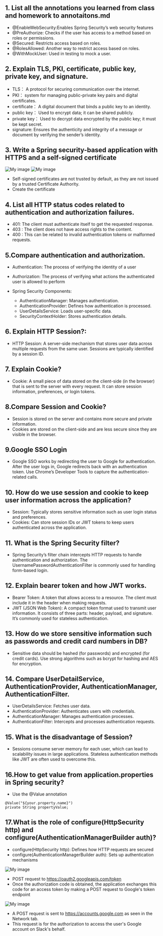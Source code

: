 ## 1. List all the annotations you learned from class and homework to annotaitons.md
- @EnableWebSecurity:Enables Spring Security’s web security features
- @PreAuthorize: Checks if the user has access to a method based on roles or permissions.
- @Secured: Restricts access based on roles.
- @RolesAllowed: Another way to restrict access based on roles.
- @WithMockUser: Used in testing to mock a user.

## 2. Explain TLS, PKI, certificate, public key, private key, and signature.
- TLS： A protocol for securing communication over the internet.
- PKI：  system for managing public-private key pairs and digital certificates.
- certificate： A digital document that binds a public key to an identity.
- public key： Used to encrypt data; it can be shared publicly.
- private key： Used to decrypt data encrypted by the public key; it must be kept secret.
- signature: Ensures the authenticity and integrity of a message or document by verifying the sender’s identity.

## 3. Write a Spring security-based application with HTTPS and a self-signed certificate
![My image](../img/security.png)
![My image](../img/security2.jpg)
- Self-signed certificates are not trusted by default, as they are not issued by a trusted Certificate Authority.
- Create the certificate


## 4. List all HTTP status codes related to authentication and authorization failures.
- 401: The client must authenticate itself to get the requested response.
- 403 : The client does not have access rights to the content.
- 400 : This can be related to invalid authentication tokens or malformed requests.


## 5.Compare authentication and authorization.
- Authentication: The process of verifying the identity of a user 
- Authorization: The process of verifying what actions the authenticated user is allowed to perform

- Spring Security Components:
  - AuthenticationManager: Manages authentication.
  - AuthenticationProvider: Defines how authentication is processed.
  - UserDetailsService: Loads user-specific data.
  - SecurityContextHolder: Stores authentication details.


## 6. Explain HTTP Session?:
- HTTP Session: A server-side mechanism that stores user data across multiple requests from the same user. Sessions are typically identified by a session ID.


## 7. Explain Cookie?
- Cookie: A small piece of data stored on the client-side (in the browser) that is sent to the server with every request. It can store session information, preferences, or login tokens.



## 8.Compare Session and Cookie?
- Session is stored on the server and contains more secure and private information.
- Cookies are stored on the client-side and are less secure since they are visible in the browser.


## 9.Google SSO Login
- Google SSO works by redirecting the user to Google for authentication. After the user logs in, Google redirects back with an authentication token. Use Chrome’s Developer Tools to capture the authentication-related calls.



## 10. How do we use session and cookie to keep user information across the application?
- Session: Typically stores sensitive information such as user login status and preferences.
- Cookies: Can store session IDs or JWT tokens to keep users authenticated across the application.

## 11. What is the Spring Security filter?
- Spring Security’s filter chain intercepts HTTP requests to handle authentication and authorization. The UsernamePasswordAuthenticationFilter is commonly used for handling form-based login.


## 12. Explain bearer token and how JWT works.
- Bearer Token: A token that allows access to a resource. The client must include it in the header when making requests.
- JWT (JSON Web Token): A compact token format used to transmit user information. It consists of three parts: header, payload, and signature. It’s commonly used for stateless authentication.

## 13. How do we store sensitive information such as passwords and credit card numbers in DB?
- Sensitive data should be hashed (for passwords) and encrypted (for credit cards). Use strong algorithms such as bcrypt for hashing and AES for encryption.

## 14. Compare UserDetailService, AuthenticationProvider, AuthenticationManager, AuthenticationFilter.
- UserDetailsService: Fetches user data.
- AuthenticationProvider: Authenticates users with credentials.
- AuthenticationManager: Manages authentication processes.
- AuthenticationFilter: Intercepts and processes authentication requests.


## 15. What is the disadvantage of Session?
- Sessions consume server memory for each user, which can lead to scalability issues in large applications. Stateless authentication methods like JWT are often used to overcome this.


## 16.How to get value from application.properties in Spring security?
- Use the @Value annotation
```aiignore
@Value("${your.property.name}")
private String propertyValue;
```


## 17.What is the role of configure(HttpSecurity http) and configure(AuthenticationManagerBuilder auth)?
- configure(HttpSecurity http): Defines how HTTP requests are secured
- configure(AuthenticationManagerBuilder auth): Sets up authentication mechanisms


![My image](../img/sso.jpg)

- POST request to https://oauth2.googleapis.com/token
- Once the authorization code is obtained, the application exchanges this code for an access token by making a POST request to Google's token endpoint

![My image](../img/sso2.png)
- A POST request is sent to https://accounts.google.com as seen in the Network tab.
- This request is for the authorization to access the user's Google account on Slack's behalf.
















